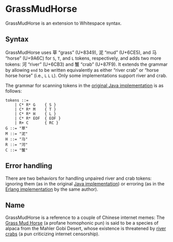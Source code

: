 # GrassMudHorse

GrassMudHorse is an extension to Whitespace syntax.

## Syntax

GrassMudHorse uses 草 “grass” (U+8349), 泥 “mud” (U+6CE5), and 马 “horse”
(U+9A6C) for `S`, `T`, and `L` tokens, respectively, and adds two more tokens:
河 “river” (U+6CB3) and 蟹 “crab” (U+87F9). It extends the grammar by allowing
`end` to be written equivalently as either “river crab” or “horse horse horse”
(i.e., `L` `L` `L`). Only some implementations support river and crab.

The grammar for scanning tokens in the [original Java implementation](https://github.com/wspace/bearice-grassmudhorse/blob/main/src/cn/icybear/GrassMudHorse/JOTCompiler.java#L362-L393)
is as follows:

```bnf
tokens ::=
    | C* R* G    { S }
    | C* R* M    { T }
    | C* R* H    { L }
    | C* R* EOF  { EOF }
    | R+ C       { RC }
G ::= "草"
M ::= "泥"
H ::= "马"
R ::= "河"
C ::= "蟹"
```

## Error handling

There are two behaviors for handling unpaired river and crab tokens: ignoring
them (as in the original [Java implementation](https://github.com/wspace/bearice-grassmudhorse/blob/main/src/cn/icybear/GrassMudHorse/JOTCompiler.java))
or erroring (as in the [Erlang implementation](https://github.com/wspace/bearice-grassmudhorse/tree/main/erlang)
by the same author).

## Name

GrassMudHorse is a reference to a couple of Chinese internet memes: The
[Grass Mud Horse](https://en.wikipedia.org/wiki/Grass_Mud_Horse) (a profane
homophonic pun) is said to be a species of alpaca from the Mahler Gobi Desert,
whose existence is threatened by [river crabs](https://en.wikipedia.org/wiki/Euphemisms_for_Internet_censorship_in_China)
(a pun criticizing internet censorship).
